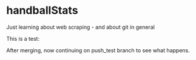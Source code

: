# handballStats
Just learning about web scraping - and about git in general

This is a test:

After merging, now continuing on push_test branch to see what happens.
